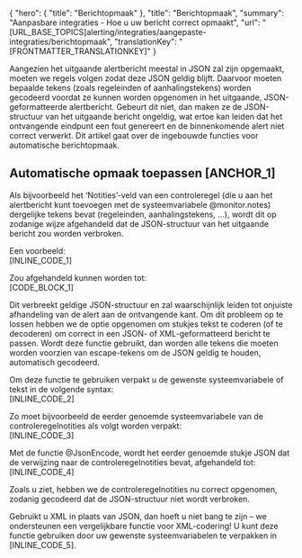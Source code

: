 {
  "hero": {
    "title": "Berichtopmaak"
  },
  "title": "Berichtopmaak",
  "summary": "Aanpasbare integraties - Hoe u uw bericht correct opmaakt",
  "url": "[URL_BASE_TOPICS]alerting/integraties/aangepaste-integraties/berichtopmaak",
  "translationKey": "[FRONTMATTER_TRANSLATIONKEY]"
}

Aangezien het uitgaande alertbericht meestal in JSON zal zijn opgemaakt, moeten we regels volgen zodat deze JSON geldig blijft. Daarvoor moeten bepaalde tekens (zoals regeleinden of aanhalingstekens) worden gecodeerd voordat ze kunnen worden opgenomen in het uitgaande, JSON-geformatteerde alertbericht. Gebeurt dit niet, dan maken ze de JSON-structuur van het uitgaande bericht ongeldig, wat ertoe kan leiden dat het ontvangende eindpunt een fout genereert en de binnenkomende alert niet correct verwerkt. Dit artikel gaat over de ingebouwde functies voor automatische berichtopmaak.

## Automatische opmaak toepassen [ANCHOR_1]

Als bijvoorbeeld het ‘Notities’-veld van een controleregel (die u aan het alertbericht kunt toevoegen met de systeemvariabele @monitor.notes) dergelijke tekens bevat (regeleinden, aanhalingstekens, ...), wordt dit op zodanige wijze afgehandeld dat de JSON-structuur van het uitgaande bericht zou worden verbroken.  
  
Een voorbeeld:  
[INLINE_CODE_1]  

Zou afgehandeld kunnen worden tot:  
[CODE_BLOCK_1]
  
Dit verbreekt geldige JSON-structuur en zal waarschijnlijk leiden tot onjuiste afhandeling van de alert aan de ontvangende kant. Om dit probleem op te lossen hebben we de optie opgenomen om stukjes tekst te coderen (of te decoderen) om correct in een JSON- of XML-geformatteerd bericht te passen. Wordt deze functie gebruikt, dan worden alle tekens die moeten worden voorzien van escape-tekens om de JSON geldig te houden, automatisch gecodeerd.  
  
Om deze functie te gebruiken verpakt u de gewenste systeemvariabele of tekst in de volgende syntax:  
[INLINE_CODE_2]  
  
Zo moet bijvoorbeeld de eerder genoemde systeemvariabele van de controleregelnotities als volgt worden verpakt:  
[INLINE_CODE_3]  
  
Met de functie @JsonEncode, wordt het eerder genoemde stukje JSON dat de verwijzing naar de controleregelnotities bevat, afgehandeld tot:  
[INLINE_CODE_4]  
  
Zoals u ziet, hebben we de controleregelnotities nu correct opgenomen, zodanig gecodeerd dat de JSON-structuur niet wordt verbroken.  
  
Gebruikt u XML in plaats van JSON, dan hoeft u niet bang te zijn – we ondersteunen een vergelijkbare functie voor XML-codering! U kunt deze functie gebruiken door uw gewenste systeemvariabelen te verpakken in [INLINE_CODE_5].
